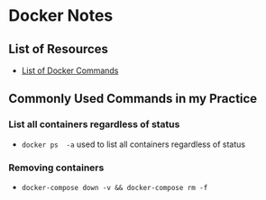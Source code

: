 # Docker Notes 

## List of Resources 
- [List of Docker Commands](https://docs.docker.com/engine/reference/commandline/docker/)

## Commonly Used Commands in my Practice
### List all containers regardless of status
- `docker ps  -a` used to list all containers regardless of status
###  Removing containers 
- `docker-compose down -v && docker-compose rm -f`
